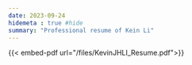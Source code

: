 ```yaml
---
date: 2023-09-24
hidemeta : true #hide
summary: "Professional resume of Kein Li"
---
```


{{< embed-pdf url="/files/KevinJHLI_Resume.pdf">}}